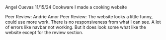 Angel Cuevas
11/15/24
Cookware
I made a cooking website

Peer Review: Andrie Amor
Peer Review: The website looks a little funny, could use more work. There is no responsiveness from what I can see. A lot of errors like navbar not working. But it does look some what like the website except for the review section.
